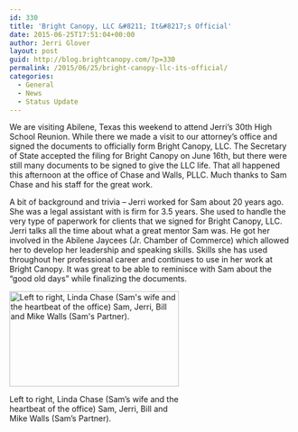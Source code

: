 ```yaml
---
id: 330
title: 'Bright Canopy, LLC &#8211; It&#8217;s Official'
date: 2015-06-25T17:51:04+00:00
author: Jerri Glover
layout: post
guid: http://blog.brightcanopy.com/?p=330
permalink: /2015/06/25/bright-canopy-llc-its-official/
categories:
  - General
  - News
  - Status Update
---
```

We are visiting Abilene, Texas this weekend to attend Jerri&#8217;s 30th High School Reunion. While there we made a visit to our attorney&#8217;s office and signed the documents to officially form Bright Canopy, LLC. The Secretary of State accepted the filing for Bright Canopy on June 16th, but there were still many documents to be signed to give the LLC life. That all happened this afternoon at the office of Chase and Walls, PLLC. Much thanks to Sam Chase and his staff for the great work.

A bit of background and trivia &#8211; Jerri worked for Sam about 20 years ago. She was a legal assistant with is firm for 3.5 years. She used to handle the very type of paperwork for clients that we signed for Bright Canopy, LLC. Jerri talks all the time about what a great mentor Sam was. He got her involved in the Abilene Jaycees (Jr. Chamber of Commerce) which allowed her to develop her leadership and speaking skills. Skills she has used throughout her professional career and continues to use in her work at Bright Canopy. It was great to be able to reminisce with Sam about the &#8220;good old days&#8221; while finalizing the documents.

<div id="attachment_331" style="width: 310px" class="wp-caption alignnone">
  <a href="http://blog.brightcanopy.com/wp-content/uploads/2015/06/20150625_144835.jpg"><img class="size-medium wp-image-331" src="http://blog.brightcanopy.com/wp-content/uploads/2015/06/20150625_144835-300x169.jpg" alt="Left  to right, Linda Chase (Sam's wife and the heartbeat of the office) Sam, Jerri, Bill and Mike Walls (Sam's Partner). " width="300" height="169" /></a>
  
  <p class="wp-caption-text">
    Left to right, Linda Chase (Sam&#8217;s wife and the heartbeat of the office) Sam, Jerri, Bill and Mike Walls (Sam&#8217;s Partner).
  </p>
</div>

&nbsp;

&nbsp;